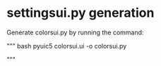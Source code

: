 # settingsui.py generation

Generate colorsui.py by running the command:

""" bash
pyuic5 colorsui.ui -o colorsui.py

"""